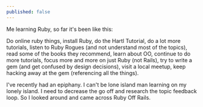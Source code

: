 ```yaml
---
published: false
---
```


Me learning Ruby, so far it's been like this:

Do online ruby things, install Ruby, do the Hartl Tutorial, do a lot more tutorials, listen to Ruby Rogues (and not understand most of the topics), read some of the books they recommend, learn about OO, continue to do more tutorials, focus more and more on just Ruby (not Rails), try to write a gem (and get confused by design decisions), visit a local meetup, keep hacking away at the gem (referencing all the things).

I've recently had an epiphany. I can't be lone island man learning on my lonely island. I need to decrease the go off and research the topic feedback loop. So I looked around and came across Ruby Off Rails.
